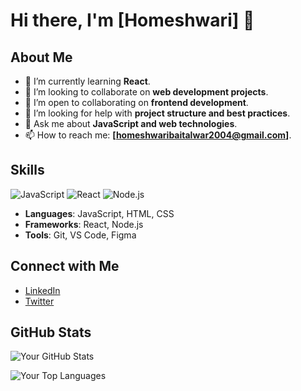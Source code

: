 # Hi there, I'm [Homeshwari] 👋

## About Me

- 🌱 I’m currently learning **React**.
- 🔭 I’m looking to collaborate on **web development projects**.
- 👯 I’m open to collaborating on **frontend development**.
- 🤔 I’m looking for help with **project structure and best practices**.
- 💬 Ask me about **JavaScript and web technologies**.
- 📫 How to reach me: **[homeshwaribaitalwar2004@gmail.com]**.

## Skills

![JavaScript](https://img.shields.io/badge/JavaScript-F7DF1E?style=for-the-badge&logo=javascript&logoColor=black)
![React](https://img.shields.io/badge/React-61DAFB?style=for-the-badge&logo=react&logoColor=black)
![Node.js](https://img.shields.io/badge/Node.js-339933?style=for-the-badge&logo=nodedotjs&logoColor=white)

- **Languages**: JavaScript, HTML, CSS
- **Frameworks**: React, Node.js
- **Tools**: Git, VS Code, Figma

## Connect with Me

- [LinkedIn](https://www.linkedin.com/in/homeshwari-baitalwar-60b16022a)
- [Twitter](https://x.com/homeshwari05)

## GitHub Stats

![Your GitHub Stats](https://github-readme-stats.vercel.app/api?username=homeshwari524&show_icons=true&theme=radical)


![Your Top Languages](https://github-readme-stats.vercel.app/api/top-langs/?username=homeshwari524&theme=radical)

